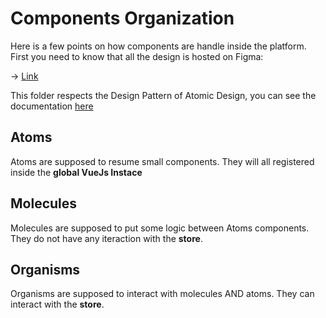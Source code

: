 # Components Organization

Here is a few points on how components are handle inside the platform. First you need to know that all the design is hosted on Figma:

-> [Link](https://www.figma.com/file/XYwpvtDaTc3Dl5E1t4YetZ/V1-Imvitro?node-id=95%3A2)

This folder respects the Design Pattern of Atomic Design, you can see the documentation [here](https://atomicdesign.bradfrost.com/chapter-2/)

## Atoms

Atoms are supposed to resume small components. They will all registered inside the **global VueJs Instace**

## Molecules

Molecules are supposed to put some logic between Atoms components. They do not have any iteraction with the **store**.

## Organisms

Organisms are supposed to interact with molecules AND atoms. They can interact with the **store**.
